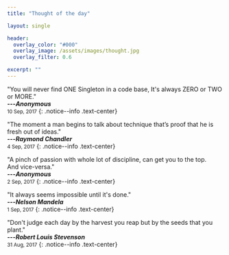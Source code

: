 ```yaml
---
title: "Thought of the day"

layout: single

header:
  overlay_color: "#000"
  overlay_image: /assets/images/thought.jpg
  overlay_filter: 0.6

excerpt: ""
---
```


"You will never find ONE Singleton in a code base, It's always ZERO or TWO or MORE."<br />
**---<cite>Anonymous</cite>**<br />
<small>10 Sep, 2017</small>
{: .notice--info .text-center}

"The moment a man begins to talk about technique that’s proof that he is fresh out of ideas."<br />
**---<cite>Raymond Chandler</cite>**<br />
<small>4 Sep, 2017</small>
{: .notice--info .text-center}

"A pinch of passion with whole lot of discipline, can get you to the top.<br />And vice-versa."<br />
**---<cite>Anonymous</cite>**<br />
<small>2 Sep, 2017</small>
{: .notice--info .text-center}

"It always seems impossible until it's done."<br />
**---<cite>Nelson Mandela</cite>**<br />
<small>1 Sep, 2017</small>
{: .notice--info .text-center}

"Don't judge each day by the harvest you reap but by the seeds that you plant."<br />
**---<cite>Robert Louis Stevenson</cite>**<br />
<small>31 Aug, 2017</small>
{: .notice--info .text-center}